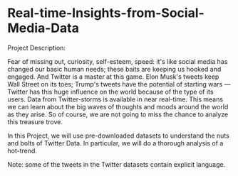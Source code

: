 # Real-time-Insights-from-Social-Media-Data

Project Description:

Fear of missing out, curiosity, self-esteem, speed: it's like social media has changed our basic human needs; these baits are keeping us hooked and engaged. And Twitter is a master at this game. Elon Musk's tweets keep Wall Street on its toes; Trump's tweets have the potential of starting wars — Twitter has this huge influence on the world because of the type of its users. Data from Twitter-storms is available in near real-time. This means we can learn about the big waves of thoughts and moods around the world as they arise. So of course, we are not going to miss the chance to analyze this treasure trove.

In this Project, we will use pre-downloaded datasets to understand the nuts and bolts of Twitter Data. In particular, we will do a thorough analysis of a hot-trend.

Note: some of the tweets in the Twitter datasets contain explicit language.
